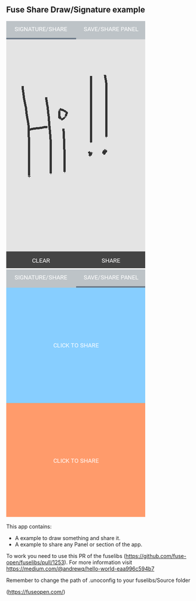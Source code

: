## Fuse Share Draw/Signature example

![picture](readmeImages/screen1.png)
![picture](readmeImages/screen2.png)

This app contains:
- A example to draw something and share it.
- A example to share any Panel or section of the app.

To work you need to use this PR of the fuselibs (https://github.com/fuse-open/fuselibs/pull/1253). 
For more information visit https://medium.com/@andrewq/hello-world-eaa996c594b7


Remember to change the path of .unoconfig to your fuselibs/Source folder 

(https://fuseopen.com/)